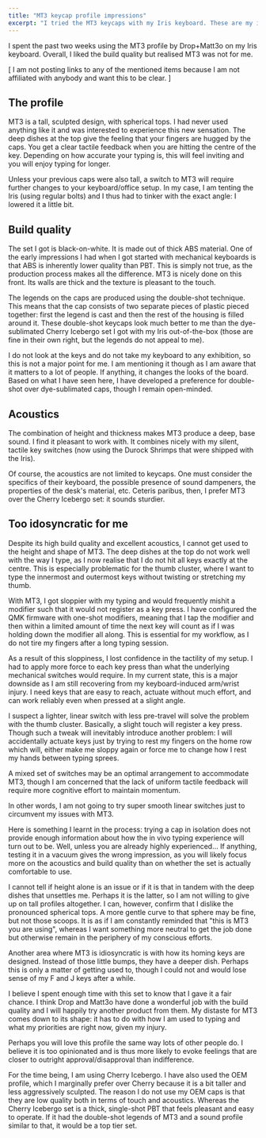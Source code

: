 ```yaml
---
title: "MT3 keycap profile impressions"
excerpt: "I tried the MT3 keycaps with my Iris keyboard. These are my impressions."
---
```


I spent the past two weeks using the MT3 profile by Drop+Matt3o on my
Iris keyboard. Overall, I liked the build quality but realised MT3 was
not for me.

[ I am not posting links to any of the mentioned items because I am
  not affiliated with anybody and want this to be clear. ]

## The profile

MT3 is a tall, sculpted design, with spherical tops. I had never used
anything like it and was interested to experience this new sensation.
The deep dishes at the top give the feeling that your fingers are
hugged by the caps. You get a clear tactile feedback when you are
hitting the centre of the key. Depending on how accurate your typing
is, this will feel inviting and you will enjoy typing for longer.

Unless your previous caps were also tall, a switch to MT3 will require
further changes to your keyboard/office setup. In my case, I am
tenting the Iris (using regular bolts) and I thus had to tinker with
the exact angle: I lowered it a little bit.

## Build quality

The set I got is black-on-white. It is made out of thick ABS material.
One of the early impressions I had when I got started with mechanical
keyboards is that ABS is inherently lower quality than PBT. This is
simply not true, as the production process makes all the difference.
MT3 is nicely done on this front. Its walls are thick and the texture
is pleasant to the touch.

The legends on the caps are produced using the double-shot technique.
This means that the cap consists of two separate pieces of plastic
pieced together: first the legend is cast and then the rest of the
housing is filled around it. These double-shot keycaps look much
better to me than the dye-sublimated Cherry Icebergo set I got with my
Iris out-of-the-box (those are fine in their own right, but the
legends do not appeal to me).

I do not look at the keys and do not take my keyboard to any
exhibition, so this is not a major point for me. I am mentioning it
though as I am aware that it matters to a lot of people. If anything,
it changes the looks of the board. Based on what I have seen here, I
have developed a preference for double-shot over dye-sublimated caps,
though I remain open-minded.

## Acoustics

The combination of height and thickness makes MT3 produce a deep, base
sound. I find it pleasant to work with. It combines nicely with my
silent, tactile key switches (now using the Durock Shrimps that were
shipped with the Iris).

Of course, the acoustics are not limited to keycaps. One must consider
the specifics of their keyboard, the possible presence of sound
dampeners, the properties of the desk's material, etc. Ceteris
paribus, then, I prefer MT3 over the Cherry Icebergo set: it sounds
sturdier.

## Too idosyncratic for me

Despite its high build quality and excellent acoustics, I cannot get
used to the height and shape of MT3. The deep dishes at the top do not
work well with the way I type, as I now realise that I do not hit all
keys exactly at the centre. This is especially problematic for the
thumb cluster, where I want to type the innermost and outermost keys
without twisting or stretching my thumb.

With MT3, I got sloppier with my typing and would frequently mishit a
modifier such that it would not register as a key press. I have
configured the QMK firmware with one-shot modifiers, meaning that I
tap the modifier and then within a limited amount of time the next key
will count as if I was holding down the modifier all along. This is
essential for my workflow, as I do not tire my fingers after a long
typing session.

As a result of this sloppiness, I lost confidence in the tactility of
my setup. I had to apply more force to each key press than what the
underlying mechanical switches would require. In my current state,
this is a major downside as I am still recovering from my
keyboard-induced arm/wrist injury. I need keys that are easy to reach,
actuate without much effort, and can work reliably even when pressed
at a slight angle.

I suspect a lighter, linear switch with less pre-travel will solve the
problem with the thumb cluster. Basically, a slight touch will
register a key press. Though such a tweak will inevitably introduce
another problem: I will accidentally actuate keys just by trying to
rest my fingers on the home row which will, either make me sloppy
again or force me to change how I rest my hands between typing sprees.

A mixed set of switches may be an optimal arrangement to accommodate
MT3, though I am concerned that the lack of uniform tactile feedback
will require more cognitive effort to maintain momentum.

In other words, I am not going to try super smooth linear switches
just to circumvent my issues with MT3.

Here is something I learnt in the process: trying a cap in isolation
does not provide enough information about how the in vivo typing
experience will turn out to be. Well, unless you are already highly
experienced... If anything, testing it in a vacuum gives the wrong
impression, as you will likely focus more on the acoustics and build
quality than on whether the set is actually comfortable to use.

I cannot tell if height alone is an issue or if it is that in tandem
with the deep dishes that unsettles me. Perhaps it is the latter, so I
am not willing to give up on tall profiles altogether. I can, however,
confirm that I dislike the pronounced spherical tops. A more gentle
curve to that sphere may be fine, but not those scoops. It is as if I
am constantly reminded that "this is MT3 you are using", whereas I
want something more neutral to get the job done but otherwise remain
in the periphery of my conscious efforts.

Another area where MT3 is idiosyncratic is with how its homing keys
are designed. Instead of those little bumps, they have a deeper dish.
Perhaps this is only a matter of getting used to, though I could not
and would lose sense of my F and J keys after a while.

I believe I spent enough time with this set to know that I gave it a
fair chance. I think Drop and Matt3o have done a wonderful job with
the build quality and I will happily try another product from them. My
distaste for MT3 comes down to its shape: it has to do with how I am
used to typing and what my priorities are right now, given my injury.

Perhaps you will love this profile the same way lots of other people
do. I believe it is too opinionated and is thus more likely to evoke
feelings that are closer to outright approval/disapproval than
indifference.

For the time being, I am using Cherry Icebergo. I have also used the
OEM profile, which I marginally prefer over Cherry because it is a bit
taller and less aggressively sculpted. The reason I do not use my OEM
caps is that they are low quality both in terms of touch and
acoustics. Whereas the Cherry Icebergo set is a thick, single-shot PBT
that feels pleasant and easy to operate. If it had the double-shot
legends of MT3 and a sound profile similar to that, it would be a top
tier set.
